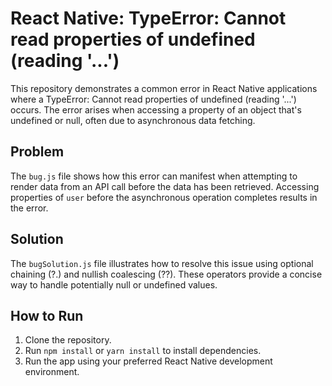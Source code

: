 # React Native: TypeError: Cannot read properties of undefined (reading '...')

This repository demonstrates a common error in React Native applications where a TypeError: Cannot read properties of undefined (reading '...') occurs.  The error arises when accessing a property of an object that's undefined or null, often due to asynchronous data fetching.

## Problem

The `bug.js` file shows how this error can manifest when attempting to render data from an API call before the data has been retrieved. Accessing properties of `user` before the asynchronous operation completes results in the error.

## Solution

The `bugSolution.js` file illustrates how to resolve this issue using optional chaining (?.) and nullish coalescing (??). These operators provide a concise way to handle potentially null or undefined values.

## How to Run

1. Clone the repository.
2. Run `npm install` or `yarn install` to install dependencies.
3. Run the app using your preferred React Native development environment.